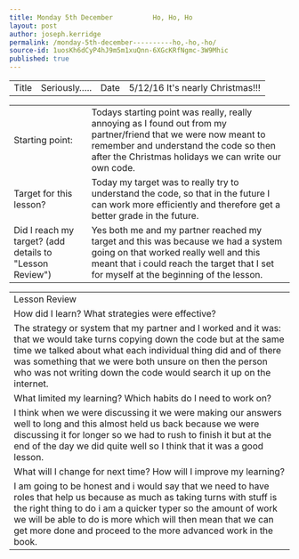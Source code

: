 ```yaml
---
title: Monday 5th December          Ho, Ho, Ho
layout: post
author: joseph.kerridge
permalink: /monday-5th-december----------ho,-ho,-ho/
source-id: 1uosKh6dCyP4hJ9m5m1xuQnn-6XGcKRfNgmc-3W9Mhic
published: true
---
```

<table>
  <tr>
    <td>Title</td>
    <td>Seriously…..</td>
    <td>Date</td>
    <td>5/12/16
It's nearly Christmas!!!</td>
  </tr>
</table>


<table>
  <tr>
    <td>Starting point:</td>
    <td>Todays starting point was really, really annoying as I found out from my partner/friend that we were now meant to remember and understand the code so then after the Christmas holidays we can write our own code.</td>
  </tr>
  <tr>
    <td>Target for this lesson?</td>
    <td>Today my target was to really try to understand the code, so that in the future I can work more efficiently and therefore get a better grade in the future.</td>
  </tr>
  <tr>
    <td>Did I reach my target?
(add details to "Lesson Review")</td>
    <td>Yes both me and my partner reached my target and this was because we had a system going on that worked really well and this meant that i could reach the target that I set for myself at the beginning of the lesson.</td>
  </tr>
</table>


<table>
  <tr>
    <td>Lesson Review</td>
  </tr>
  <tr>
    <td>How did I learn? What strategies were effective?</td>
  </tr>
  <tr>
    <td>The strategy or system that my partner and I worked and it was: that we would take turns copying down the code but at the same time we talked about what each individual thing did and of there was something that we were both unsure on then the person who was not writing down the code would search it up on the internet.</td>
  </tr>
  <tr>
    <td>What limited my learning? Which habits do I need to work on?</td>
  </tr>
  <tr>
    <td>I think when we were discussing it we were making our answers well to long and this almost held us back because we were discussing it for longer so we had to rush to finish it but at the end of the day we did quite well so I think that it was a good lesson.</td>
  </tr>
  <tr>
    <td>What will I change for next time? How will I improve my learning?</td>
  </tr>
  <tr>
    <td>I am going to be honest and i would say that we need to have roles that help us because as much as taking turns with stuff is the right thing to do i am a quicker typer so the amount of work we will be able to do is more which will then mean that we can get more done and proceed to the more advanced work in the book.</td>
  </tr>
</table>


